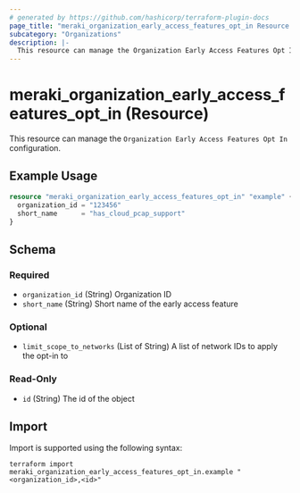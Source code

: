```yaml
---
# generated by https://github.com/hashicorp/terraform-plugin-docs
page_title: "meraki_organization_early_access_features_opt_in Resource - terraform-provider-meraki"
subcategory: "Organizations"
description: |-
  This resource can manage the Organization Early Access Features Opt In configuration.
---
```


# meraki_organization_early_access_features_opt_in (Resource)

This resource can manage the `Organization Early Access Features Opt In` configuration.

## Example Usage

```terraform
resource "meraki_organization_early_access_features_opt_in" "example" {
  organization_id = "123456"
  short_name      = "has_cloud_pcap_support"
}
```

<!-- schema generated by tfplugindocs -->
## Schema

### Required

- `organization_id` (String) Organization ID
- `short_name` (String) Short name of the early access feature

### Optional

- `limit_scope_to_networks` (List of String) A list of network IDs to apply the opt-in to

### Read-Only

- `id` (String) The id of the object

## Import

Import is supported using the following syntax:

```shell
terraform import meraki_organization_early_access_features_opt_in.example "<organization_id>,<id>"
```

